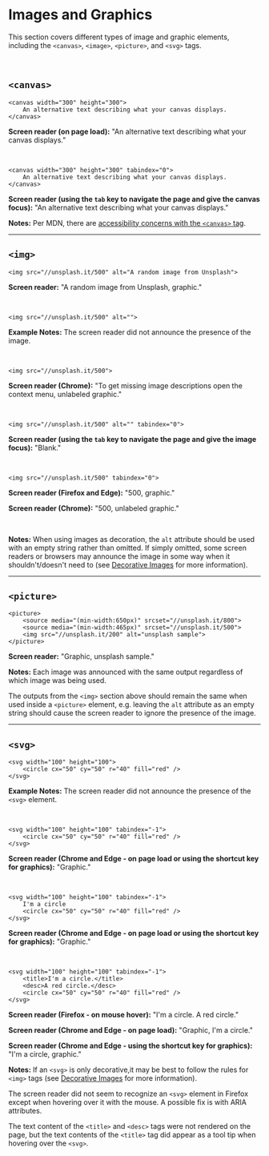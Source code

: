 # Images and Graphics

This section covers different types of image and graphic elements, including the `<canvas>`, `<image>`, `<picture>`, and `<svg>` tags.

<br>

## `<canvas>`

    <canvas width="300" height="300">
        An alternative text describing what your canvas displays.
    </canvas>
    
**Screen reader (on page load):** "An alternative text describing what your canvas displays."

<br>

    <canvas width="300" height="300" tabindex="0">
        An alternative text describing what your canvas displays.
    </canvas>

**Screen reader (using the `tab` key to navigate the page and give the canvas focus):** "An alternative text describing what your canvas displays."

**Notes:** Per MDN, there are [accessibility concerns with the `<canvas>` tag](https://developer.mozilla.org/en-US/docs/Web/HTML/Element/canvas#accessibility_concerns).

<hr>

## `<img>`

    <img src="//unsplash.it/500" alt="A random image from Unsplash">

**Screen reader:** "A random image from Unsplash, graphic."

<br>

    <img src="//unsplash.it/500" alt="">

**Example Notes:** The screen reader did not announce the presence of the image.

<br>

    <img src="//unsplash.it/500">
    
**Screen reader (Chrome):** "To get missing image descriptions open the context menu, unlabeled graphic."

<br>

    <img src="//unsplash.it/500" alt="" tabindex="0">

**Screen reader (using the `tab` key to navigate the page and give the image focus):** "Blank."

<br>

    <img src="//unsplash.it/500" tabindex="0">

**Screen reader (Firefox and Edge):** "500, graphic."

**Screen reader (Chrome):** "500, unlabeled graphic."

<br>

**Notes:** When using images as decoration, the `alt` attribute should be used with an empty string rather than omitted. If simply omitted, some screen readers or browsers may announce the image in some way when it shouldn't/doesn't need to (see [Decorative Images](https://www.w3.org/WAI/tutorials/images/decorative/) for more information).

<hr>

## `<picture>`

    <picture>
        <source media="(min-width:650px)" srcset="//unsplash.it/800">
        <source media="(min-width:465px)" srcset="//unsplash.it/500">
        <img src="//unsplash.it/200" alt="unsplash sample">
    </picture>
    
**Screen reader:** "Graphic, unsplash sample."

**Notes:** Each image was announced with the same output regardless of which image was being used.

The outputs from the `<img>` section above should remain the same when used inside a `<picture>` element, e.g. leaving the `alt` attribute as an empty string should cause the screen reader to ignore the presence of the image.

<hr>

## `<svg>`

    <svg width="100" height="100">
        <circle cx="50" cy="50" r="40" fill="red" />
    </svg>

**Example Notes:** The screen reader did not announce the presence of the `<svg>` element.

<br>

    <svg width="100" height="100" tabindex="-1">
        <circle cx="50" cy="50" r="40" fill="red" />
    </svg>

**Screen reader (Chrome and Edge - on page load or using the shortcut key for graphics):** "Graphic."

<br>

    <svg width="100" height="100" tabindex="-1">
        I'm a circle
        <circle cx="50" cy="50" r="40" fill="red" />
    </svg>

**Screen reader (Chrome and Edge - on page load or using the shortcut key for graphics):** "Graphic."

<br>

    <svg width="100" height="100" tabindex="-1">
        <title>I'm a circle.</title>
        <desc>A red circle.</desc>
        <circle cx="50" cy="50" r="40" fill="red" />
    </svg>

**Screen reader (Firefox - on mouse hover):** "I'm a circle. A red circle."

**Screen reader (Chrome and Edge - on page load):** "Graphic, I'm a circle."

**Screen reader (Chrome and Edge - using the shortcut key for graphics):** "I'm a circle, graphic."

**Notes:** If an `<svg>` is only decorative,it may be best to follow the rules for `<img>` tags (see [Decorative Images](https://www.w3.org/WAI/tutorials/images/decorative/) for more information).

The screen reader did not seem to recognize an `<svg>` element in Firefox except when hovering over it with the mouse. A possible fix is with ARIA attributes.

The text content of the `<title>` and `<desc>` tags were not rendered on the page, but the text contents of the `<title>` tag did appear as a tool tip when hovering over the `<svg>`.
